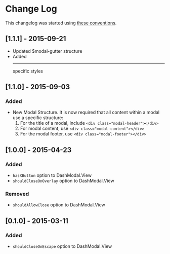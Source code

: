 # Change Log

This changelog was started using [these conventions](http://keepachangelog.com/).

## [1.1.1] - 2015-09-21

  * Updated $modal-gutter structure
  * Added <hr> specific styles

## [1.1.0] - 2015-09-03

### Added

  * New Modal Structure. It is now required that all content within a modal use a specific structure:
    1. For the title of a modal, include `<div class="modal-header"></div>`
    2. For modal content, use `<div class="modal-content"></div>`
    2. For the modal footer, use `<div class="modal-footer"></div>`

## [1.0.0] - 2015-04-23

### Added

  * `hasXButton` option to DashModal.View
  * `shouldCloseOnOverlay` option to DashModal.View

### Removed

  * `shouldAllowClose` option to DashModal.View

## [0.1.0] - 2015-03-11

### Added

 * `shouldCloseOnEscape` option to DashModal.View
